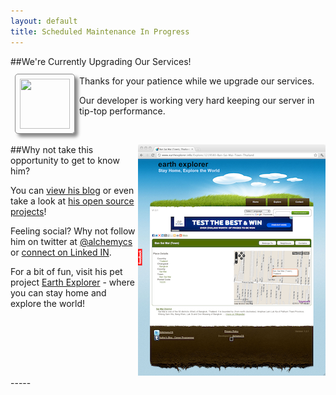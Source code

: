 ```yaml
---
layout: default
title: Scheduled Maintenance In Progress
---
```


##We're Currently Upgrading Our Services!

<img src="http://www.gravatar.com/avatar/1d1aba67234940d48ce5395152eacaa7.png" style="float:left; position:relative; top:-10px;border: 1px solid #888; padding:.5em; margin:.5em; width:80px; height:80px; border-radius: 5px; -webkit-box-shadow: 5px 5px 5px #888">
Thanks for your patience while we upgrade our services.

Our developer is working very hard keeping our server in tip-top performance.

<div style="clear:both;"/>
<div style="float:right">
<a href="http://www.earthexplorer.info/Explore/1219580-Ban-Sai-Mai-Town-Thailand#locationDetail"><img src="/images/ee-preview-sm.png" title="Earth Explorer - Sai Mai!" alt=""/></a>
</div>

##Why not take this opportunity to get to know him?

You can [view his blog](http://alchemycs.github.com) or even 
take a look at [his open source projects](https://github.com/alchemycs)!

Feeling social? Why not follow him on twitter at [@alchemycs](http://twitter.com/alchemycs) or 
[connect on Linked IN](http://linkedin.com/in/mrmchugh).

For a bit of fun, visit his pet project [Earth Explorer](http://www.earthexplorer.info) - where you can stay home and explore the world!

<div style="clear:both;"/>
-----

